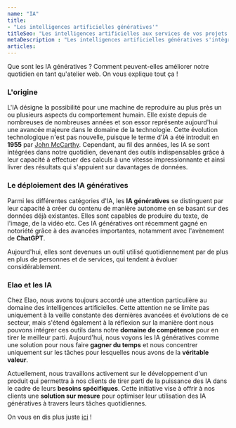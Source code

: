 ```yaml
---
name: "IA"
title:
- "Les intelligences artificielles génératives'"
titleSeo: "Les intelligences artificielles aux services de vos projets chez Elao"
metaDescription : "Les intelligences artificielles génératives s'intègrent dans le quotidien des utilisateurs. Découvrez comment nous les utilisons chez Elao."
articles:
---
```


Que sont les IA génératives ? Comment peuvent-elles améliorer notre quotidien en tant qu'atelier web. On vous explique tout ça ! 

### L'origine

L'IA désigne la possibilité pour une machine de reproduire au plus près un ou plusieurs aspects du comportement humain. Elle existe depuis de nombreuses de nombreuses années et son essor représente aujourd'hui une avancée majeure dans le domaine de la technologie.
Cette évolution technologique n'est pas nouvelle, puisque le terme d'_IA_ a été introduit en **1955** par [John McCarthy](https://fr.wikipedia.org/wiki/John_McCarthy). Cependant, au fil des années, les IA se sont intégrées dans notre quotidien, devenant des outils indispensables grâce à leur capacité à effectuer des calculs à une vitesse impressionnante et ainsi livrer des résultats qui s'appuient sur davantages de données.

### Le déploiement des IA génératives

Parmi les différentes catégories d'IA, les **IA génératives** se distinguent par leur capacité à créer du contenu de manière autonome en se basant sur des données déjà existantes. Elles sont capables de produire du texte, de l'image, de la vidéo etc. Ces IA génératives ont récemment gagné en notoriété grâce à des avancées importantes, notamment avec l'avènement de **ChatGPT**. 

Aujourd'hui, elles sont devenues un outil utilisé quotidiennement par de plus en plus de personnes et de services, qui tendent à évoluer considérablement.

### Elao et les IA

Chez Elao, nous avons toujours accordé une attention particulière au domaine des intelligences artificielles. Cette attention ne se limite pas uniquement à la veille constante des dernières avancées et évolutions de ce secteur, mais s'étend également à la réflexion sur la manière dont nous pouvons intégrer ces outils dans notre **domaine de compétence** pour en tirer le meilleur parti. Aujourd'hui, nous voyons les IA génératives comme une solution pour nous faire **gagner du temps** et nous concentrer uniquement sur les tâches pour lesquelles nous avons de la **véritable valeur**.

Actuellement, nous travaillons activement sur le développement d'un produit qui permettra à nos clients de tirer parti de la puissance des IA dans le cadre de leurs **besoins spécifiques**. Cette initiative vise à offrir à nos clients une **solution sur mesure** pour optimiser leur utilisation des IA génératives à travers leurs tâches quotidiennes.

On vous en dis plus juste [ici](./nos-services/ia) ! 
